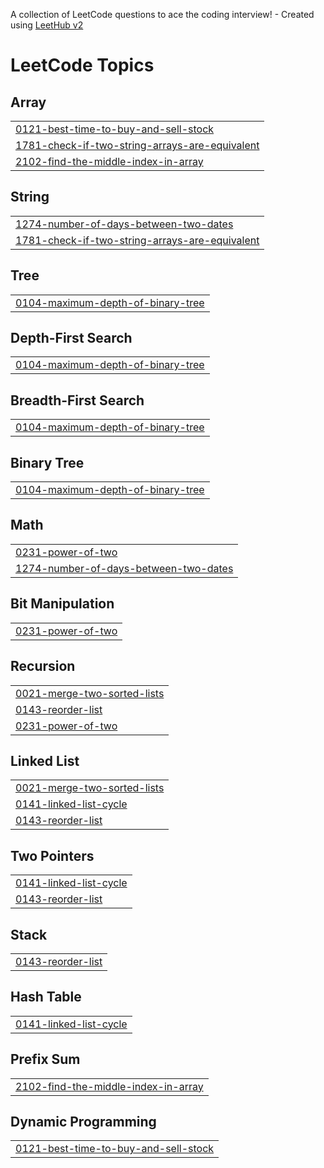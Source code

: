A collection of LeetCode questions to ace the coding interview! - Created using [LeetHub v2](https://github.com/arunbhardwaj/LeetHub-2.0)
<!---LeetCode Topics Start-->
# LeetCode Topics
## Array
|  |
| ------- |
| [0121-best-time-to-buy-and-sell-stock](https://github.com/wesamabed/LeetCode/tree/master/0121-best-time-to-buy-and-sell-stock) |
| [1781-check-if-two-string-arrays-are-equivalent](https://github.com/wesamabed/LeetCode/tree/master/1781-check-if-two-string-arrays-are-equivalent) |
| [2102-find-the-middle-index-in-array](https://github.com/wesamabed/LeetCode/tree/master/2102-find-the-middle-index-in-array) |
## String
|  |
| ------- |
| [1274-number-of-days-between-two-dates](https://github.com/wesamabed/LeetCode/tree/master/1274-number-of-days-between-two-dates) |
| [1781-check-if-two-string-arrays-are-equivalent](https://github.com/wesamabed/LeetCode/tree/master/1781-check-if-two-string-arrays-are-equivalent) |
## Tree
|  |
| ------- |
| [0104-maximum-depth-of-binary-tree](https://github.com/wesamabed/LeetCode/tree/master/0104-maximum-depth-of-binary-tree) |
## Depth-First Search
|  |
| ------- |
| [0104-maximum-depth-of-binary-tree](https://github.com/wesamabed/LeetCode/tree/master/0104-maximum-depth-of-binary-tree) |
## Breadth-First Search
|  |
| ------- |
| [0104-maximum-depth-of-binary-tree](https://github.com/wesamabed/LeetCode/tree/master/0104-maximum-depth-of-binary-tree) |
## Binary Tree
|  |
| ------- |
| [0104-maximum-depth-of-binary-tree](https://github.com/wesamabed/LeetCode/tree/master/0104-maximum-depth-of-binary-tree) |
## Math
|  |
| ------- |
| [0231-power-of-two](https://github.com/wesamabed/LeetCode/tree/master/0231-power-of-two) |
| [1274-number-of-days-between-two-dates](https://github.com/wesamabed/LeetCode/tree/master/1274-number-of-days-between-two-dates) |
## Bit Manipulation
|  |
| ------- |
| [0231-power-of-two](https://github.com/wesamabed/LeetCode/tree/master/0231-power-of-two) |
## Recursion
|  |
| ------- |
| [0021-merge-two-sorted-lists](https://github.com/wesamabed/LeetCode/tree/master/0021-merge-two-sorted-lists) |
| [0143-reorder-list](https://github.com/wesamabed/LeetCode/tree/master/0143-reorder-list) |
| [0231-power-of-two](https://github.com/wesamabed/LeetCode/tree/master/0231-power-of-two) |
## Linked List
|  |
| ------- |
| [0021-merge-two-sorted-lists](https://github.com/wesamabed/LeetCode/tree/master/0021-merge-two-sorted-lists) |
| [0141-linked-list-cycle](https://github.com/wesamabed/LeetCode/tree/master/0141-linked-list-cycle) |
| [0143-reorder-list](https://github.com/wesamabed/LeetCode/tree/master/0143-reorder-list) |
## Two Pointers
|  |
| ------- |
| [0141-linked-list-cycle](https://github.com/wesamabed/LeetCode/tree/master/0141-linked-list-cycle) |
| [0143-reorder-list](https://github.com/wesamabed/LeetCode/tree/master/0143-reorder-list) |
## Stack
|  |
| ------- |
| [0143-reorder-list](https://github.com/wesamabed/LeetCode/tree/master/0143-reorder-list) |
## Hash Table
|  |
| ------- |
| [0141-linked-list-cycle](https://github.com/wesamabed/LeetCode/tree/master/0141-linked-list-cycle) |
## Prefix Sum
|  |
| ------- |
| [2102-find-the-middle-index-in-array](https://github.com/wesamabed/LeetCode/tree/master/2102-find-the-middle-index-in-array) |
## Dynamic Programming
|  |
| ------- |
| [0121-best-time-to-buy-and-sell-stock](https://github.com/wesamabed/LeetCode/tree/master/0121-best-time-to-buy-and-sell-stock) |
<!---LeetCode Topics End-->